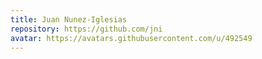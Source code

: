 ```yaml
---
title: Juan Nunez-Iglesias
repository: https://github.com/jni
avatar: https://avatars.githubusercontent.com/u/492549
---
```

